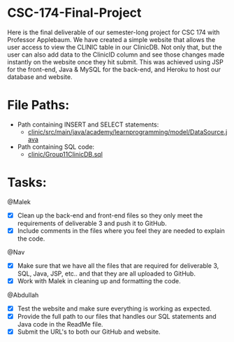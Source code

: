 # CSC-174-Final-Project
Here is the final deliverable of our semester-long project for CSC 174 with Professor Applebaum. We have created a simple website that allows the user access to view the CLINIC table in our ClinicDB. Not only that, but the user can also add data to the ClinicID column and see those changes made instantly on the website once they hit submit. This was achieved using JSP for the front-end, Java & MySQL for the back-end, and Heroku to host our database and website.

# File Paths:
- Path containing INSERT and SELECT statements: 
    - [clinic/src/main/java/academy/learnprogramming/model/DataSource.java](https://github.com/abHam87/CSC-174-Final-Project/blob/main/clinic/src/main/java/academy/learnprogramming/model/DataSource.java)
- Path containing SQL code: 
    - [clinic/Group11ClinicDB.sql](https://github.com/abHam87/CSC-174-Final-Project/blob/main/clinic/Group11ClinicDB.sql)

# Tasks:
@Malek
- [x] Clean up the back-end and front-end files so they only meet the requirements of deliverable 3 and push it to GitHub.
- [x] Include comments in the files where you feel they are needed to explain the code.

@Nav
- [X] Make sure that we have all the files that are required for deliverable 3, SQL, Java, JSP, etc.. and that they are all uploaded to GitHub.
- [X] Work with Malek in cleaning up and formatting the code.

@Abdullah
- [X] Test the website and make sure everything is working as expected.
- [X] Provide the full path to our files that handles our SQL statements and Java code in the ReadMe file.
- [X] Submit the URL's to both our GitHub and website.
